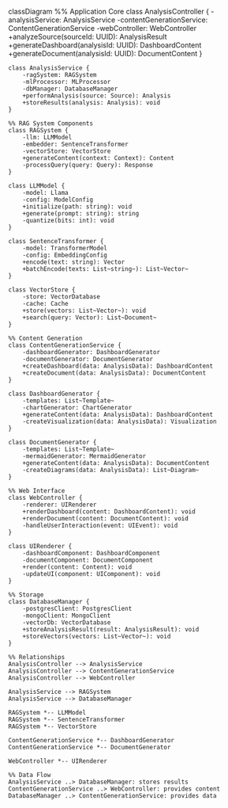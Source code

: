 classDiagram
    %% Application Core
    class AnalysisController {
        -analysisService: AnalysisService
        -contentGenerationService: ContentGenerationService
        -webController: WebController
        +analyzeSource(sourceId: UUID): AnalysisResult
        +generateDashboard(analysisId: UUID): DashboardContent
        +generateDocument(analysisId: UUID): DocumentContent
    }

    class AnalysisService {
        -ragSystem: RAGSystem
        -mlProcessor: MLProcessor
        -dbManager: DatabaseManager
        +performAnalysis(source: Source): Analysis
        +storeResults(analysis: Analysis): void
    }

    %% RAG System Components
    class RAGSystem {
        -llm: LLMModel
        -embedder: SentenceTransformer
        -vectorStore: VectorStore
        +generateContent(context: Context): Content
        -processQuery(query: Query): Response
    }

    class LLMModel {
        -model: Llama
        -config: ModelConfig
        +initialize(path: string): void
        +generate(prompt: string): string
        -quantize(bits: int): void
    }

    class SentenceTransformer {
        -model: TransformerModel
        -config: EmbeddingConfig
        +encode(text: string): Vector
        +batchEncode(texts: List~string~): List~Vector~
    }

    class VectorStore {
        -store: VectorDatabase
        -cache: Cache
        +store(vectors: List~Vector~): void
        +search(query: Vector): List~Document~
    }

    %% Content Generation
    class ContentGenerationService {
        -dashboardGenerator: DashboardGenerator
        -documentGenerator: DocumentGenerator
        +createDashboard(data: AnalysisData): DashboardContent
        +createDocument(data: AnalysisData): DocumentContent
    }

    class DashboardGenerator {
        -templates: List~Template~
        -chartGenerator: ChartGenerator
        +generateContent(data: AnalysisData): DashboardContent
        -createVisualization(data: AnalysisData): Visualization
    }

    class DocumentGenerator {
        -templates: List~Template~
        -mermaidGenerator: MermaidGenerator
        +generateContent(data: AnalysisData): DocumentContent
        -createDiagrams(data: AnalysisData): List~Diagram~
    }

    %% Web Interface
    class WebController {
        -renderer: UIRenderer
        +renderDashboard(content: DashboardContent): void
        +renderDocument(content: DocumentContent): void
        -handleUserInteraction(event: UIEvent): void
    }

    class UIRenderer {
        -dashboardComponent: DashboardComponent
        -documentComponent: DocumentComponent
        +render(content: Content): void
        -updateUI(component: UIComponent): void
    }

    %% Storage
    class DatabaseManager {
        -postgresClient: PostgresClient
        -mongoClient: MongoClient
        -vectorDb: VectorDatabase
        +storeAnalysisResult(result: AnalysisResult): void
        +storeVectors(vectors: List~Vector~): void
    }

    %% Relationships
    AnalysisController --> AnalysisService
    AnalysisController --> ContentGenerationService
    AnalysisController --> WebController

    AnalysisService --> RAGSystem
    AnalysisService --> DatabaseManager

    RAGSystem *-- LLMModel
    RAGSystem *-- SentenceTransformer
    RAGSystem *-- VectorStore

    ContentGenerationService *-- DashboardGenerator
    ContentGenerationService *-- DocumentGenerator

    WebController *-- UIRenderer

    %% Data Flow
    AnalysisService ..> DatabaseManager: stores results
    ContentGenerationService ..> WebController: provides content
    DatabaseManager ..> ContentGenerationService: provides data
